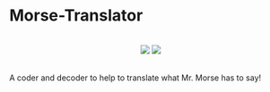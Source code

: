 # Morse-Translator

<!--Shields do Projeto-->

<div align="center">
<br>

  <a href="#" alt="License">
        <img src="https://img.shields.io/static/v1?label=Lincese&message=MIT&color=black&style=for-the-badge" /></a>

  <a href="#" alt="Python">
        <img src="https://img.shields.io/badge/PYTHON3-3776AB?style=for-the-badge&logo=python&logoColor=white" /></a>

</div>

<br>

A coder and decoder to help to translate what Mr. Morse has to say!